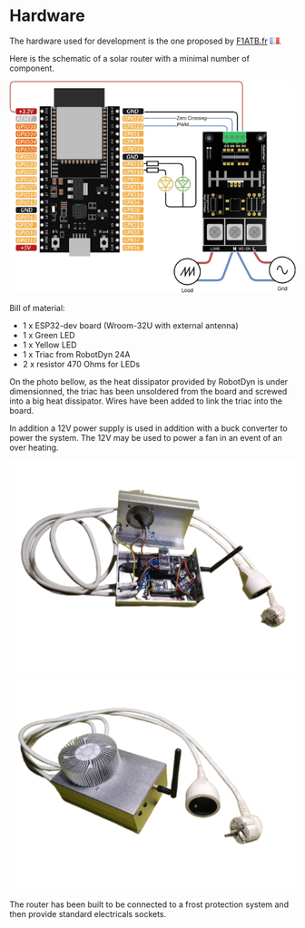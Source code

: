 # Hardware

The hardware used for development is the one proposed by [F1ATB.fr](https://f1atb.fr/fr/routeur-photovoltaique-realisation-materielle/) ![fr](images/france.png).

Here is the schematic of a solar router with a minimal number of component.


![hardware connection](images/hardware.drawio.png)

Bill of material:

* 1 x ESP32-dev board (Wroom-32U with external antenna)
* 1 x Green LED
* 1 x Yellow LED
* 1 x Triac from RobotDyn 24A
* 2 x resistor 470 Ohms for LEDs

On the photo bellow, as the heat dissipator provided by RobotDyn is under dimensionned, the triac has been unsoldered from the board and screwed into a big heat dissipator. Wires have been added to link the triac into the board.

In addition a 12V power supply is used in addition with a buck converter to power the system. The 12V may be used to power a fan in an event of an over heating.

![SolarRouteOpen](images/SolarRouterOpen.png)
![SolarRouteClose](images/SolarRouterClosed.png)

The router has been built to be connected to a frost protection system and then provide standard electricals sockets.
